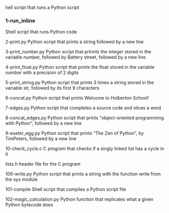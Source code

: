 hell script that runs a Python script
<h3>1-run_inline</h3>	Shell script that runs Python code

2-print.py	Python script that prints a string followed by a new line

3-print_number.py	Python script that prirints the integer stored in the variable number, followed by Battery street, followed by a new line

4-print_float.py	Python script that prints the float stored in the variable number with a precision of 2 digits

5-print_string.py	Python script that prints 3 times a string stored in the variable str, followed by its first 9 characters

6-concat.py	Python script that prints Welcome to Holberton School!

7-edges.py	Python script that completes a source code and slices a word

8-concat_edges.py	Python script that prints "object-oriented programming with Python", followed by a new line

9-easter_egg.py	Python script that prints “The Zen of Python”, by TimPeters, followed by a new line

10-check_cycle.c	C program that checks if a singly linked list has a cycle in it

lists.h	header file for the C program

100-write.py	Python script that prints a string with the function write from the sys module

101-compile	       Shell script that compiles a Python script file

102-magic_calculation.py	Python function that replicates what a given Python bytecode does

